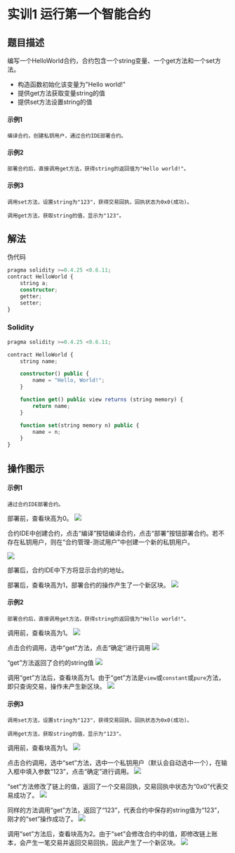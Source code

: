 
# 实训1 运行第一个智能合约

## 题目描述

<!-- 这里写题目描述 -->

编写一个HelloWorld合约，合约包含一个string变量、一个get方法和一个set方法。
- 构造函数初始化该变量为"Hello world!"
- 提供get方法获取变量string的值
- 提供set方法设置string的值

#### 示例1
```
编译合约，创建私钥用户，通过合约IDE部署合约。
```

#### 示例2
```
部署合约后，直接调用get方法，获得string的返回值为"Hello world!"。
```

#### 示例3
```
调用set方法，设置string为"123"，获得交易回执，回执状态为0x0(成功)。

调用get方法，获取string的值，显示为"123"。
```


## 解法

<!-- 这里可写通用的实现逻辑 -->

伪代码

```ts
pragma solidity >=0.4.25 <0.6.11;
contract HelloWorld {
    string a;
    constructor;
    getter;
    setter;
}
```

<!-- tabs:start -->

### **Solidity**

<!-- 这里可写当前语言的特殊实现逻辑 -->

```ts
pragma solidity >=0.4.25 <0.6.11;

contract HelloWorld {
    string name;

    constructor() public {
        name = "Hello, World!";
    }

    function get() public view returns (string memory) {
        return name;
    }

    function set(string memory n) public {
        name = n;
    }
}
```


<!-- tabs:end -->


## 操作图示

<!-- 以下添加验证合约的操作 -->


#### 示例1
```
通过合约IDE部署合约。
```

部署前，查看块高为0。
![](../../../images/WeBASE-Edu/helloworld/block_0.png)

合约IDE中创建合约，点击“编译”按钮编译合约，点击“部署”按钮部署合约。若不存在私钥用户，则在“合约管理-测试用户”中创建一个新的私钥用户。


![](../../../images/WeBASE-Edu/helloworld/deploy.png)

部署后，合约IDE中下方将显示合约的地址。

部署后，查看块高为1，部署合约的操作产生了一个新区块。
![](../../../images/WeBASE-Edu/helloworld/block_1.png)

#### 示例2
```
部署合约后，直接调用get方法，获得string的返回值为"Hello world!"。
```

调用前，查看块高为1。
![](../../../images/WeBASE-Edu/helloworld/block_1.png)

点击合约调用，选中“get”方法，点击“确定”进行调用
![](../../../images/WeBASE-Edu/helloworld/getter.png)

“get”方法返回了合约的string值
![](../../../images/WeBASE-Edu/helloworld/getter_result.png)

调用“get”方法后，查看块高为1。由于“get”方法是`view`或`constant`或`pure`方法，即只查询交易，操作未产生新区块。
![](../../../images/WeBASE-Edu/helloworld/block_1.png)

#### 示例3

```
调用set方法，设置string为"123"，获得交易回执，回执状态为0x0(成功)。

调用get方法，获取string的值，显示为"123"。
```

调用前，查看块高为1。
![](../../../images/WeBASE-Edu/helloworld/block_1.png)

点击合约调用，选中“set”方法，选中一个私钥用户（默认会自动选中一个），在输入框中填入参数“123”，点击“确定”进行调用。
![](../../../images/WeBASE-Edu/helloworld/setter.png)

“set”方法修改了链上的值，返回了一个交易回执，交易回执中状态为“0x0”代表交易成功了。
![](../../../images/WeBASE-Edu/helloworld/setter_result.png)

同样的方法调用“get”方法，返回了“123”，代表合约中保存的string值为“123”，刚才的“set”操作成功了。
![](../../../images/WeBASE-Edu/helloworld/get_after_set.png)

调用“set”方法后，查看块高为2。由于“set”会修改合约中的值，即修改链上账本，会产生一笔交易并返回交易回执，因此产生了一个新区块。
![](../../../images/WeBASE-Edu/helloworld/block_2.png)
